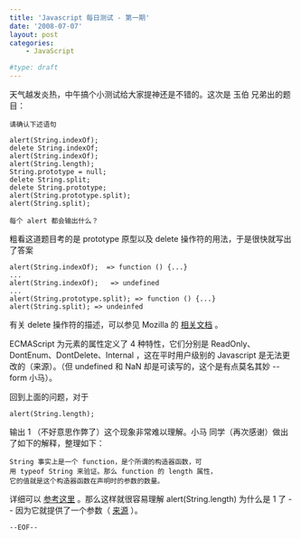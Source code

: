 ```yaml
---
title: 'Javascript 每日测试 - 第一期'
date: '2008-07-07'
layout: post
categories:
    - JavaScript

#type: draft
---
```


天气越发炎热，中午搞个小测试给大家提神还是不错的。这次是 玉伯 兄弟出的题目：

```
请确认下述语句

alert(String.indexOf);
delete String.indexOf;
alert(String.indexOf);     
alert(String.length);    
String.prototype = null;
delete String.split;
delete String.prototype;
alert(String.prototype.split);
alert(String.split);

每个 alert 都会输出什么？
```

粗看这道题目考的是 prototype 原型以及 delete 操作符的用法，于是很快就写出了答案

```
alert(String.indexOf);  => function () {...}
...
alert(String.indexOf);   => undefined
...
alert(String.prototype.split); => function () {...}
alert(String.split); => undeinfed
```

有关 delete 操作符的描述，可以参见 Mozilla 的 [相关文档](http://developer.mozilla.org/en/docs/Core_JavaScript_1.5_Reference:Operators:Special_Operators:delete_Operator) 。

ECMAScript 为元素的属性定义了 4 种特性，它们分别是 ReadOnly、DontEnum、DontDelete、Internal ，这在平时用户级别的 Javascript 是无法更改的（来源）。（但 undefined 和 NaN 却是可读写的，这个是有点莫名其妙 -- form 小马）。

回到上面的问题，对于

    alert(String.length);

输出 1 （不好意思作弊了）这个现象非常难以理解。小马 同学（再次感谢）做出了如下的解释，整理如下：

```
String 事实上是一个 function，是个所谓的构造器函数，可
用 typeof String 来验证。那么 function 的 length 属性，
它的值就是这个构造器函数在声明时的参数的数量。
```

详细可以 [参考这里](http://developer.mozilla.org/en/docs/Core_JavaScript_1.5_Reference:Global_Objects:Function:length) 。那么这样就很容易理解 alert(String.length) 为什么是 1 了 -- 因为它就提供了一个参数（ [来源](http://developer.mozilla.org/en/docs/Core_JavaScript_1.5_Reference:Global_Functions:String) ）。

`--EOF--`
